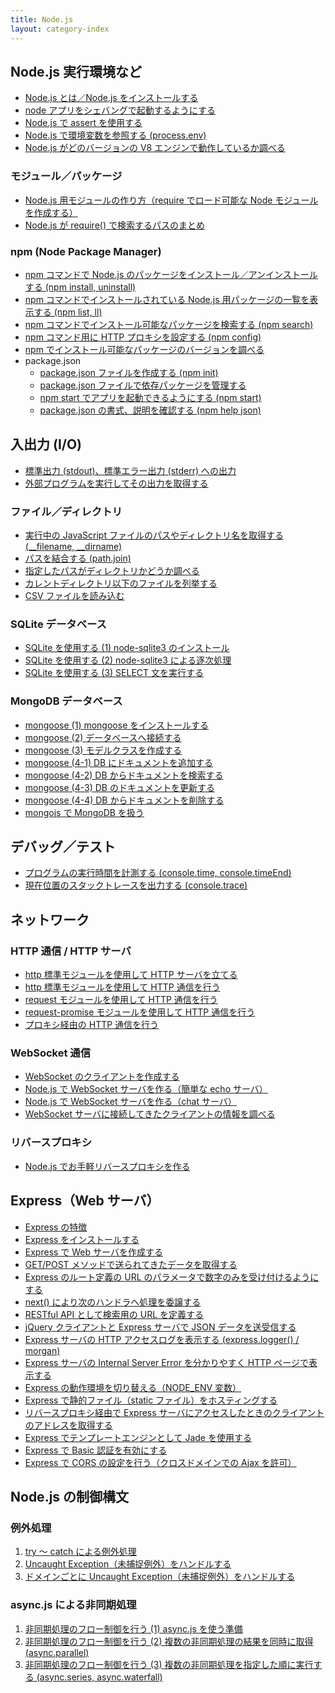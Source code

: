 ```yaml
---
title: Node.js
layout: category-index
---
```


Node.js 実行環境など
----

- [Node.js とは／Node.js をインストールする](env/install-nodejs.html)
- [node アプリをシェバングで起動するようにする](shebang.html)
- [Node.js で assert を使用する](assert.html)
- [Node.js で環境変数を参照する (process.env)](env/environment-variable.html)
- [Node.js がどのバージョンの V8 エンジンで動作しているか調べる](env/v8-version.html)

### モジュール／パッケージ
- [Node.js 用モジュールの作り方（require でロード可能な Node モジュールを作成する）](module/create-module.html)
- [Node.js が require() で検索するパスのまとめ](module/require.html)

### npm (Node Package Manager)
- [npm コマンドで Node.js のパッケージをインストール／アンインストールする (npm install, uninstall)](npm/install-package.html)
- [npm コマンドでインストールされている Node.js 用パッケージの一覧を表示する (npm list, ll)](npm/npm-list.html)
- [npm コマンドでインストール可能なパッケージを検索する (npm search)](npm/npm-search.html)
- [npm コマンド用に HTTP プロキシを設定する (npm config)](npm/proxy.html)
- [npm でインストール可能なパッケージのバージョンを調べる](npm/package-version.html)
- package.json
    - [package.json ファイルを作成する (npm init)](npm/npm-init.html)
    - [package.json ファイルで依存パッケージを管理する](npm/package-dependencies.html)
    - [npm start でアプリを起動できるようにする (npm start)](npm/npm-start.html)
    - [package.json の書式、説明を確認する (npm help json)](npm/npm-help-json.html)


入出力 (I/O)
----
- [標準出力 (stdout)、標準エラー出力 (stderr) への出力](io/stdio.html)
- [外部プログラムを実行してその出力を取得する](io/child-process.html)

### ファイル／ディレクトリ
- [実行中の JavaScript ファイルのパスやディレクトリ名を取得する (__filename, __dirname)](io/filename.html)
- [パスを結合する (path.join)](io/path-join.html)
- [指定したパスがディレクトリかどうか調べる](io/is-directory.html)
- [カレントディレクトリ以下のファイルを列挙する](io/walk-dir.html)
- [CSV ファイルを読み込む](io/csv.html)

### SQLite データベース
- [SQLite を使用する (1) node-sqlite3 のインストール](io/sqlite1.html)
- [SQLite を使用する (2) node-sqlite3 による逐次処理](io/sqlite2.html)
- [SQLite を使用する (3) SELECT 文を実行する](io/sqlite3.html)

### MongoDB データベース
- [mongoose (1) mongoose をインストールする](io/mongoose1.html)
- [mongoose (2) データベースへ接続する](io/mongoose2.html)
- [mongoose (3) モデルクラスを作成する](io/mongoose3.html)
- [mongoose (4-1) DB にドキュメントを追加する](io/mongoose4-1.html)
- [mongoose (4-2) DB からドキュメントを検索する](io/mongoose4-2.html)
- [mongoose (4-3) DB のドキュメントを更新する](io/mongoose4-3.html)
- [mongoose (4-4) DB からドキュメントを削除する](io/mongoose4-4.html)
- [mongojs で MongoDB を扱う](io/mongojs.html)


デバッグ／テスト
----
- [プログラムの実行時間を計測する (console.time, console.timeEnd)](time/console-time.html)
- [現在位置のスタックトレースを出力する (console.trace)](debug/console-trace.html)


ネットワーク
----

### HTTP 通信 / HTTP サーバ
- [http 標準モジュールを使用して HTTP サーバを立てる](net/http-server.html)
- [http 標準モジュールを使用して HTTP 通信を行う](net/http-module.html)
- [request モジュールを使用して HTTP 通信を行う](net/request-module.html)
- [request-promise モジュールを使用して HTTP 通信を行う](net/request-promise-module.html)
- [プロキシ経由の HTTP 通信を行う](net/http-via-proxy.html)

### WebSocket 通信
- [WebSocket のクライアントを作成する](net/websocket-client.html)
- [Node.js で WebSocket サーバを作る（簡単な echo サーバ）](net/websocket-echo-server.html)
- [Node.js で WebSocket サーバを作る（chat サーバ）](net/websocket-chat-server.html)
- [WebSocket サーバに接続してきたクライアントの情報を調べる](net/websocket-client-info.html)

### リバースプロキシ
- [Node.js でお手軽リバースプロキシを作る](net/reverse-proxy.html)


Express（Web サーバ）
----
- [Express の特徴](express/features.html)
- [Express をインストールする](express/install.html)
- [Express で Web サーバを作成する](express/web-server.html)
- [GET/POST メソッドで送られてきたデータを取得する](express/handle-get-and-post-data.html)
- [Express のルート定義の URL のパラメータで数字のみを受け付けるようにする](express/regexp-in-routing.html)
- [next() により次のハンドラへ処理を委譲する](express/next.html)
- [RESTful API として検索用の URL を定義する](express/url-for-search.html)
- [jQuery クライアントと Express サーバで JSON データを送受信する](express/exchange-json.html)
- [Express サーバの HTTP アクセスログを表示する (express.logger() / morgan)](express/access-log.html)
- [Express サーバの Internal Server Error を分かりやすく HTTP ページで表示する](express/internal-server-error.html)
- [Express の動作環境を切り替える（NODE_ENV 変数）](express/switch-env.html)
- [Express で静的ファイル（static ファイル）をホスティングする](express/static-file.html)
- [リバースプロキシ経由で Express サーバにアクセスしたときのクライアントのアドレスを取得する](express/reverse-proxy-addr.html)
- [Express でテンプレートエンジンとして Jade を使用する](express/jade-with-express.html)
- [Express で Basic 認証を有効にする](express/basic-authentication.html)
- [Express で CORS の設定を行う（クロスドメインでの Ajax を許可）](express/cors.html)


Node.js の制御構文
----

### 例外処理
1. [try ～ catch による例外処理](exception/try-and-catch.html)
1. [Uncaught Exception（未捕捉例外）をハンドルする](exception/uncaught-exception.html)
1. [ドメインごとに Uncaught Exception（未捕捉例外）をハンドルする](exception/domain-for-exception.html)

### async.js による非同期処理
1. [非同期処理のフロー制御を行う (1) async.js を使う準備](async-js1.html)
1. [非同期処理のフロー制御を行う (2) 複数の非同期処理の結果を同時に取得 (async.parallel)](async-js2.html)
1. [非同期処理のフロー制御を行う (3) 複数の非同期処理を指定した順に実行する (async.series, async.waterfall)](async-js3.html)

